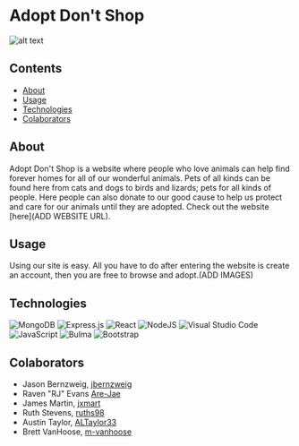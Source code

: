 # Adopt Don't Shop

![alt text](./client/build/assests/img/774079.jpg)

## Contents

- [About](#about)
- [Usage](#usage)
- [Technologies](#technologies)
- [Colaborators](#colaborators)

## About

Adopt Don't Shop is a website where people who love animals can help find forever homes for all of our wonderful animals. Pets of all kinds can be found here from cats and dogs to birds and lizards; pets for all kinds of people. Here people can also donate to our good cause to help us protect and care for our animals until they are adopted. Check out the website [here](ADD WEBSITE URL).

## Usage

Using our site is easy. All you have to do after entering the website is create an account, then you are free to browse and adopt.(ADD IMAGES)

## Technologies

![MongoDB](https://img.shields.io/badge/MongoDB-%234ea94b.svg?style=for-the-badge&logo=mongodb&logoColor=white) ![Express.js](https://img.shields.io/badge/express.js-%23404d59.svg?style=for-the-badge&logo=express&logoColor=%2361DAFB) ![React](https://img.shields.io/badge/react-%2320232a.svg?style=for-the-badge&logo=react&logoColor=%2361DAFB) ![NodeJS](https://img.shields.io/badge/node.js-6DA55F?style=for-the-badge&logo=node.js&logoColor=white) ![Visual Studio Code](https://img.shields.io/badge/Visual%20Studio%20Code-0078d7.svg?style=for-the-badge&logo=visual-studio-code&logoColor=white) ![JavaScript](https://img.shields.io/badge/javascript-%23323330.svg?style=for-the-badge&logo=javascript&logoColor=%23F7DF1E) ![Bulma](https://img.shields.io/badge/bulma-00D0B1?style=for-the-badge&logo=bulma&logoColor=white) ![Bootstrap](https://img.shields.io/badge/bootstrap-%238511FA.svg?style=for-the-badge&logo=bootstrap&logoColor=white)

## Colaborators

* Jason Bernzweig, [jbernzweig](https://github.com/jbernzweig)
* Raven "RJ" Evans [Are-Jae](https://github.com/Are-Jae)
* James Martin, [jxmart](https://github.com/jxmart)
* Ruth Stevens, [ruths98](https://github.com/ruths98)
* Austin Taylor, [ALTaylor33](https://github.com/ALTaylor33)
* Brett VanHoose, [m-vanhoose](https://github.com/m-vanhoose)

